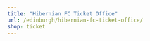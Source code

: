 ```yaml
---
title: "Hibernian FC Ticket Office"
url: /edinburgh/hibernian-fc-ticket-office/
shop: ticket
---
```

